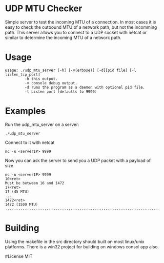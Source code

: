 # UDP MTU Checker
Simple server to test the incoming MTU of a connection.   In most cases it is easy to check the outbound MTU of a network path, but not the incomming path.   This server allows you to connect to a UDP socket with netcat or similar to determine the incoming MTU of a network path.


# Usage
```
usage: ./udp_mtu_server [-h] [-v(erbose)] [-d][pid file] [-l listen_tcp_port]
         -h this output.
         -v console debug output.
         -d runs the program as a daemon with optional pid file.
         -l Listen port (defaults to 9999)
```

# Examples

Run the udp_mtu_server on a server:
```
./udp_mtu_server
```

Connect to it with netcat
```
nc -u <serverIP> 9999
```

Now you can ask the server to send you a UDP packet with a payload of size <user specified>
```
nc -u <serverIP> 9999
10<ret>
Must be between 16 and 1472
17<ret>
17 (45 MTU)
...
1472<ret>
1472 (1500 MTU)
..............................................................................................................................................................................................................................................................................................................................................................................................................................................................................................................................................................................................................................................................................................................................................................................................................................................................................................................................................................................................................................................................................................................................................................................................................................................................................................................................................................................................................................................................................................................
```

# Building
Using the makefile in the src directory should built on most linux/unix platforms.   There is a win32 project for building on windows consol app also.

#License
MIT




